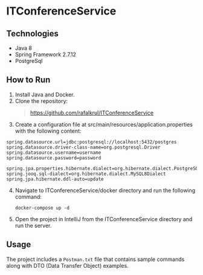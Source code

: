 # ITConferenceService


## Technologies

- Java 8
- Spring Framework 2.7.12
- PostgreSql



## How to Run
1. Install Java and Docker.
2. Clone the repository:
   > https://github.com/rafalkrul/ITConferenceService
3. Create a configuration file at src/main/resources/application.properties with the following content:
  ```
spring.datasource.url=jdbc:postgresql://localhost:5432/postgres
spring.datasource.driver-class-name=org.postgresql.Driver
spring.datasource.username=username
spring.datasource.password=password

spring.jpa.properties.hibernate.dialect=org.hibernate.dialect.PostgreSQLDialect
spring.jooq.sql-dialect=org.hibernate.dialect.MySQL8Dialect
spring.jpa.hibernate.ddl-auto=update
```

4. Navigate to ITConferenceService/docker directory and run the following command:

    ``` docker-compose up -d ```

5. Open the project in IntelliJ from the ITConferenceService directory and run the server.

## Usage

The project includes a `Postman.txt` file that contains sample commands along with DTO (Data Transfer Object) examples.

